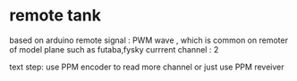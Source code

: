 # remote tank
 
based on arduino
remote signal : PWM wave , which is common on remoter of model plane such as futaba,fysky
currrent channel : 2


text step:
use PPM encoder to read more channel or just use PPM reveiver


